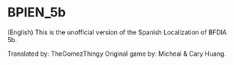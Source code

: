 # BPIEN_5b
(English)
This is the unofficial version of the Spanish Localization of BFDIA 5b.

Translated by: TheGomezThingy
Original game by: Micheal & Cary Huang.
